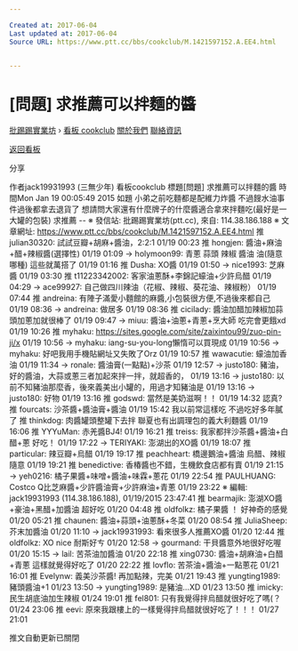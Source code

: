 ```yaml
---

Created at: 2017-06-04
Last updated at: 2017-06-04
Source URL: https://www.ptt.cc/bbs/cookclub/M.1421597152.A.EE4.html


---
```


# [問題] 求推薦可以拌麵的醬


[批踢踢實業坊](https://www.ptt.cc/) › [看板 cookclub](https://www.ptt.cc/bbs/cookclub/index.html) [關於我們](https://www.ptt.cc/about.html) [聯絡資訊](https://www.ptt.cc/contact.html)

[返回看板](https://www.ptt.cc/bbs/cookclub/index.html)

分享

作者jack19931993 (三無少年)
看板cookclub
標題\[問題\] 求推薦可以拌麵的醬
時間Mon Jan 19 00:05:49 2015
如題 小弟之前吃麵都是配維力炸醬 不過餿水油事件過後都拿去退貨了 想請問大家還有什麼牌子的什麼醬適合拿來拌麵吃(最好是一大罐的包裝) 求推薦 -- ※ 發信站: 批踢踢實業坊(ptt.cc), 來自: 114.38.186.188 ※ 文章網址: <https://www.ptt.cc/bbs/cookclub/M.1421597152.A.EE4.html>
推 julian30320: 試試豆瓣+胡麻+醬油，2:2:1 01/19 00:23
推 hongjen: 醬油+麻油+醋+辣椒醬(選擇性) 01/19 01:09
→ holymoon99: 青蔥 蒜頭 辣椒 醬油 油(隨意哪種) 這些就萬搭了 01/19 01:16
推 Dusha: XO醬 01/19 01:50
→ nice1993: 芝麻醬 01/19 03:30
推 t11223342002: 客家油蔥酥+李錦記蠔油+少許烏醋 01/19 04:29
→ ace99927: 自己做四川辣油（花椒、辣椒、葵花油、辣椒粉） 01/19 07:44
推 andreina: 有陣子滿愛小麵館的麻醬,小包裝很方便,不過後來都自己 01/19 08:36
→ andreina: 做居多 01/19 08:36
推 cicilady: 醬油加醋加辣椒加蒜頭加蔥加就很棒了 01/19 09:47
→ miuu: 醬油+油蔥+青蔥+烹大師 吃完會更餓xd 01/19 10:26
推 myhaku: <https://sites.google.com/site/zaixintou99/zuo-pin-ji/x> 01/19 10:56
→ myhaku: iang-su-you-long懶惰可以買現成 01/19 10:56
→ myhaku: 好吧我用手機貼網址又失敗了Orz 01/19 10:57
推 wawacutie: 蠔油加香油 01/19 11:34
→ ronale: 醬油膏(一點點)+沙茶 01/19 12:57
→ justo180: 豬油，好的醬油，大蒜或蔥三者加起來拌一拌，就超香的， 01/19 13:16
→ justo180: 以前不知豬油那麼香，後來義美出小罐的，用過才知豬油是 01/19 13:16
→ justo180: 好物 01/19 13:16
推 godswd: 當然是美奶滋啊！！ 01/19 14:32
認真?
推 fourcats: 沙茶醬+醬油膏+醬油 01/19 15:42
我以前常這樣吃 不過吃好多年膩了
推 thinkdog: 肉醬罐頭整罐下去拌 聯夏也有出調理包的義大利麵醬 01/19 16:06
推 YYYuMan: 赤羌醬BJ4! 01/19 16:21
推 treiss: 我家都拌沙茶醬+醬油+白醋+蔥 好吃！ 01/19 17:22
→ TERIYAKI: 澎湖出的XO醬 01/19 18:07
推 particular: 辣豆瓣+烏醋 01/19 19:17
推 peachheart: 橋邊鵝油+醬油 烏醋、辣椒隨意 01/19 19:21
推 benedictive: 香椿醬也不錯，生機飲食店都有賣 01/19 21:15
→ yeh0216: 橘子果醬+味噌+醬油+味霖+蔥花 01/19 22:54
推 PAULHUANG: Costco Q比芝麻醬+少許醬油膏+少許麻油+青蔥 01/19 23:22
※ 編輯: jack19931993 (114.38.186.188), 01/19/2015 23:47:41
推 bearmajik: 澎湖XO醬+豪油+黑醋+加醬油 超好吃 01/20 04:48
推 oldfolkz: 橘子果醬 ！ 好神奇的感覺 01/20 05:21
推 chaunen: 醬油+蒜頭+油蔥酥+冬菜 01/20 08:54
推 JuliaSheep: 芥末加醬油 01/20 11:10
→ jack19931993: 看來很多人推薦XO醬 01/20 12:44
推 oldfolkz: XO nice 耐斯好ㄘ 01/20 12:58
→ gourmand: 干貝醬意外地很好吃喔 01/20 15:15
→ lail: 苦茶油加醬油 01/20 22:18
推 xing0730: 醬油+胡麻油+白醋+青蔥 這樣就覺得好吃了 01/20 22:22
推 lovflo: 苦茶油+醬油+一點蔥花 01/21 16:01
推 Evelynw: 義美沙茶醬! 再加點辣，完美 01/21 19:43
推 yungting1989: 豬頭醬油+1 01/23 13:50
→ yungting1989: 是豬油…XD 01/23 13:50
推 imicky: 民生胡底油加生辣椒 01/24 19:01
推 fel801: 只有我覺得拌烏醋就很好吃了嗎(？ 01/24 23:06
推 eevi: 原來我跟樓上的一樣覺得拌烏醋就很好吃了！！！ 01/27 21:01

推文自動更新已關閉

